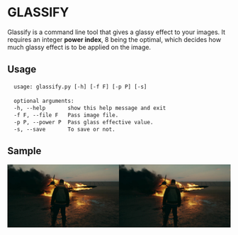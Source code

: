 # GLASSIFY

Glassify is a command line tool that gives a glassy effect to your images. It requires an integer **power index**, 8 being the optimal, which decides how much glassy effect is to be applied on the image.

## Usage
      usage: glassify.py [-h] [-f F] [-p P] [-s]

      optional arguments:
      -h, --help       show this help message and exit
      -f F, --file F   Pass image file.
      -p P, --power P  Pass glass effective value.
      -s, --save       To save or not.

## Sample
![Show Piece](https://github.com/hmnhGeek/Glassify/blob/master/samples/showpiece.jpg)
